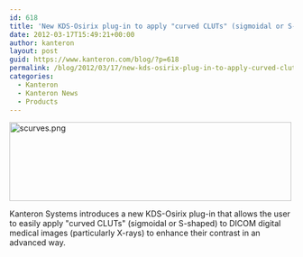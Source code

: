```yaml
---
id: 618
title: 'New KDS-Osirix plug-in to apply "curved CLUTs" (sigmoidal or S-shaped)'
date: 2012-03-17T15:49:21+00:00
author: kanteron
layout: post
guid: https://www.kanteron.com/blog/?p=618
permalink: /blog/2012/03/17/new-kds-osirix-plug-in-to-apply-curved-cluts-sigmoidal-or-s-shaped/
categories:
  - Kanteron
  - Kanteron News
  - Products
---
```

[<img class="aligncenter" src="https://farm8.staticflickr.com/7043/6843779818_5c4ebd60c4.jpg" alt="scurves.png" width="500" height="140" />](https://www.flickr.com/photos/95033585@N00/6843779818/ "scurves.png by kanteronsystems, on Flickr")

Kanteron Systems introduces a new KDS-Osirix plug-in that allows the user to easily apply "curved CLUTs" (sigmoidal or S-shaped) to DICOM digital medical images (particularly X-rays) to enhance their contrast in an advanced way.